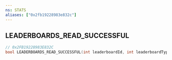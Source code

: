 ```yaml
---
ns: STATS
aliases: ["0x2fb19228983e832c"]
---
```

## LEADERBOARDS_READ_SUCCESSFUL

```c
// 0x2FB19228983E832C
bool LEADERBOARDS_READ_SUCCESSFUL(int leaderboardId, int leaderboardType, int lbIndex);
```
